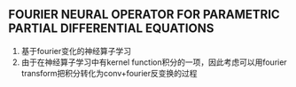 ## FOURIER NEURAL OPERATOR FOR PARAMETRIC PARTIAL DIFFERENTIAL EQUATIONS
1. 基于fourier变化的神经算子学习
2. 由于在神经算子学习中有kernel function积分的一项，因此考虑可以用fourier transform把积分转化为conv+fourier反变换的过程